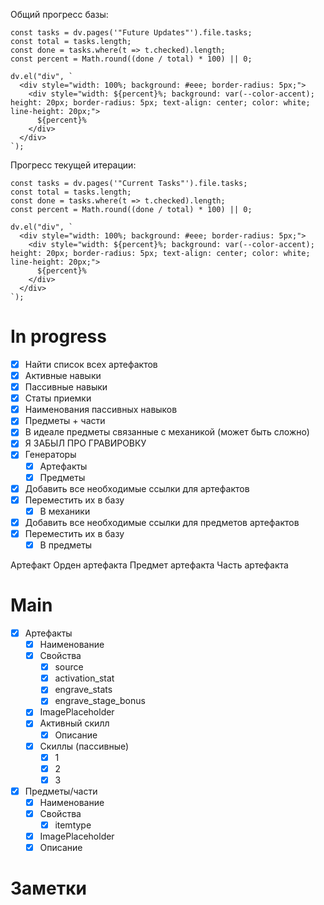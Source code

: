 Общий прогресс базы:
```dataviewjs
const tasks = dv.pages('"Future Updates"').file.tasks;
const total = tasks.length;
const done = tasks.where(t => t.checked).length;
const percent = Math.round((done / total) * 100) || 0;

dv.el("div", `
  <div style="width: 100%; background: #eee; border-radius: 5px;">
    <div style="width: ${percent}%; background: var(--color-accent); height: 20px; border-radius: 5px; text-align: center; color: white; line-height: 20px;">
      ${percent}%
    </div>
  </div>
`);
```

Прогресс текущей итерации:
```dataviewjs
const tasks = dv.pages('"Current Tasks"').file.tasks;
const total = tasks.length;
const done = tasks.where(t => t.checked).length;
const percent = Math.round((done / total) * 100) || 0;

dv.el("div", `
  <div style="width: 100%; background: #eee; border-radius: 5px;">
    <div style="width: ${percent}%; background: var(--color-accent); height: 20px; border-radius: 5px; text-align: center; color: white; line-height: 20px;">
      ${percent}%
    </div>
  </div>
`);
```
# In progress
- [x] Найти список всех артефактов
- [x] Активные навыки
- [x] Пассивные навыки
- [x] Статы приемки
- [x] Наименования пассивных навыков
- [x] Предметы + части
- [x] В идеале предметы связанные с механикой (может быть сложно)
- [x] Я ЗАБЫЛ ПРО ГРАВИРОВКУ
- [x] Генераторы
	- [x] Артефакты
	- [x] Предметы

- [x] Добавить все необходимые ссылки для артефактов
- [x] Переместить их в базу
	- [x] В механики

- [x] Добавить все необходимые ссылки для предметов артефактов
- [x] Переместить их в базу
	- [x] В предметы

Артефакт
Орден артефакта
Предмет артефакта
Часть артефакта
# Main
- [x] Артефакты
	- [x] Наименование
	- [x] Свойства
		- [x] source
		- [x] activation_stat
		- [x] engrave_stats
		- [x] engrave_stage_bonus
	- [x] ImagePlaceholder
	- [x] Активный скилл
		- [x] Описание
	- [x] Скиллы (пассивные)
		- [x] 1
		- [x] 2
		- [x] 3
- [x] Предметы/части
	- [x] Наименование
	- [x] Свойства
		- [x] itemtype
	- [x] ImagePlaceholder
	- [x] Описание
# Заметки


